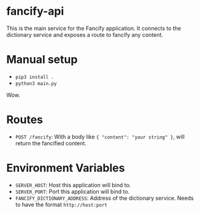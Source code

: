 # fancify-api

This is the main service for the Fancify application. It connects to the dictionary service and exposes a route to fancify any content.

# Manual setup

- `pip3 install .`
- `python3 main.py`

Wow.

# Routes

- `POST /fancify`: With a body like `{ "content": "your string" }`, will return the fancified content.

# Environment Variables

- `SERVER_HOST`: Host this application will bind to.
- `SERVER_PORT`: Port this application will bind to.
- `FANCIFY_DICTIONARY_ADDRESS`: Address of the dictionary service. Needs to have the format `http://host:port`
